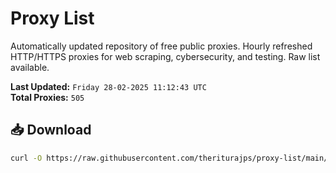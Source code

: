 # Proxy List

Automatically updated repository of free public proxies. Hourly refreshed HTTP/HTTPS proxies for web scraping, cybersecurity, and testing. Raw list available.

**Last Updated:** `Friday 28-02-2025 11:12:43 UTC`  
**Total Proxies:** `505`

## 📥 Download
```bash
curl -O https://raw.githubusercontent.com/theriturajps/proxy-list/main/proxies.txt
